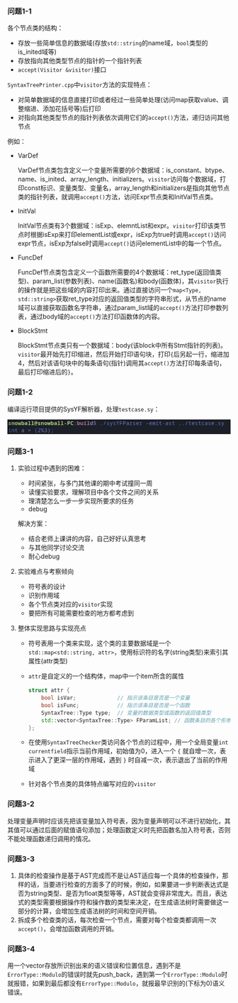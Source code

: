 ### 问题1-1

各个节点类的结构：

* 存放一些简单信息的数据域(存放`std::string`的name域，`bool`类型的is_inited域等)
* 存放指向其他类型节点的指针的一个指针列表
* `accept(Visitor &visitor)`接口

`SyntaxTreePrinter.cpp`中`visitor`方法的实现特点：

* 对简单数据域的信息直接打印或者经过一些简单处理(访问map获取value、调整缩进、添加花括号等)后打印
* 对指向其他类型节点的指针列表依次调用它们的`accept()`方法，递归访问其他节点

例如：

* VarDef

    VarDef节点类包含定义一个变量所需要的6个数据域：is_constant、btype、name、is_inited、array_length、initializers。`visitor`访问每个数据域，打印const标识、变量类型、变量名，array_length和initializers是指向其他节点类的指针列表，就调用`accept()`方法，访问Expr节点类和InitVal节点类。

* InitVal

    InitVal节点类有3个数据域：isExp、elemntList和expr。`visitor`打印该类节点时根据isExp来打印elementList或expr，isExp为true时调用`accept()`访问expr节点，isExp为false时调用`accept()`访问elementList中的每一个节点。

* FuncDef

    FuncDef节点类包含定义一个函数所需要的4个数据域：ret_type(返回值类型)、param_list(参数列表)、name(函数名)和body(函数体)，其`visitor`执行的操作就是把这些域的内容打印出来。通过直接访问一个`map<Type, std::string>`获取ret_type对应的返回值类型的字符串形式，从节点的name域可以直接获取函数名字符串，通过param_list域的`accept()`方法打印参数列表，通过body域的`accept()`方法打印函数体的内容。

* BlockStmt

    BlockStmt节点类只有一个数据域：body(该block中所有Stmt指针的列表)。`visitor`最开始先打印缩进，然后开始打印语句块，打印`{`后另起一行，缩进加4，然后对该语句块中的每条语句(指针)调用其`accept()`方法打印每条语句，最后打印缩进后的`}`。

### 问题1-2

编译运行项目提供的SysYF解析器，处理`testcase.sy`：

![image-20211107224017345](./image-20211107224017345.png)

### 问题3-1

1. 实验过程中遇到的困难：

    * 时间紧张，与多门其他课的期中考试撞同一周
    * 读懂实验要求，理解项目中各个文件之间的关系
    * 理清楚怎么一步一步实现所要求的任务
    * debug

    解决方案：

    * 结合老师上课讲的内容，自己好好认真思考
    * 与其他同学讨论交流
    * 耐心debug

2. 实验难点与考察倾向

    * 符号表的设计
    * 识别作用域
    * 各个节点类对应的`visitor`实现
    * 要把所有可能需要检查的地方都考虑到

3. 整体实现思路与实现亮点

    * 符号表用一个类来实现，这个类的主要数据域是一个`std::map<std::string, attr>`，使用标识符的名字(string类型)来索引其属性(attr类型)

    * `attr`是自定义的一个结构体，map中一个item所含的属性

    	```cpp
    	struct attr {
    	  	bool isVar;				// 指示该条目是否是一个变量
    	  	bool isFunc; 			// 指示该条目是否是一个函数 
    	    SyntaxTree::Type type;	// 变量的数据类型或函数的返回值类型
    	    std::vector<SyntaxTree::Type> FParamList; // 函数条目的各个形参的数据类型，变量条目的该域为空
    	};
    	```

    * 在使用`SyntaxTreeChecker`类访问各个节点的过程中，用一个全局变量`int currentfield`指示当前作用域，初始值为0，进入一个 `{` 就自增一次，表示进入了更深一层的作用域，遇到 `}` 时自减一次，表示退出了当前的作用域

    * 针对各个节点类的具体特点编写对应的`visitor`

### 问题3-2

处理变量声明时应该先把该变量加入符号表，因为变量声明可以不进行初始化，其其值可以通过后面的赋值语句添加；处理函数定义时先把函数名加入符号表，否则不能处理函数递归调用的情况。

### 问题3-3

1. 具体的检查操作是基于AST完成而不是让AST适应每一个具体的检查操作，那样的话，当要进行检查的方面多了的时候，例如，如果要进一步判断表达式是否为string类型、是否为float类型等等，AST就会变得非常庞大。而且，表达式的类型需要根据操作符和操作数的类型来决定，在生成语法树时需要做这一部分的计算，会增加生成语法树的时间和空间开销。
2. 拆成多个检查类的话，每次检查一个节点，需要对每个检查类都调用一次`accept()`，会增加函数调用的开销。

### 问题3-4

用一个vector存放所识别出来的语义错误和位置信息，遇到不是`ErrorType::Modulo`的错误时就先push_back，遇到第一个`ErrorType::Modulo`时就报错，如果到最后都没有`ErrorType::Modulo`，就报最早识别的(下标为0)语义错误。
